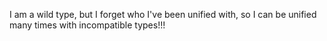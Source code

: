 I am a wild type, but I forget who I've been unified with, so I can be unified many times with incompatible types!!!